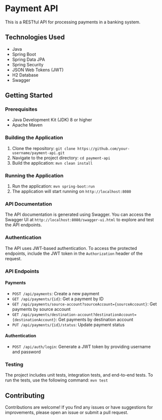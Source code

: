 # Payment API

This is a RESTful API for processing payments in a banking system.

## Technologies Used
- Java
- Spring Boot
- Spring Data JPA
- Spring Security
- JSON Web Tokens (JWT)
- H2 Database
- Swagger

## Getting Started

### Prerequisites
- Java Development Kit (JDK) 8 or higher
- Apache Maven

### Building the Application
1. Clone the repository: `git clone https://github.com/your-username/payment-api.git`
2. Navigate to the project directory: `cd payment-api`
3. Build the application: `mvn clean install`

### Running the Application
1. Run the application: `mvn spring-boot:run`
2. The application will start running on `http://localhost:8080`

### API Documentation
The API documentation is generated using Swagger. You can access the Swagger UI at `http://localhost:8080/swagger-ui.html` to explore and test the API endpoints.

### Authentication
The API uses JWT-based authentication. To access the protected endpoints, include the JWT token in the `Authorization` header of the request.

### API Endpoints

#### Payments
- `POST /api/payments`: Create a new payment
- `GET /api/payments/{id}`: Get a payment by ID
- `GET /api/payments/source-account?sourceAccount={sourceAccount}`: Get payments by source account
- `GET /api/payments/destination-account?destinationAccount={destinationAccount}`: Get payments by destination account
- `PUT /api/payments/{id}/status`: Update payment status

#### Authentication
- `POST /api/auth/login`: Generate a JWT token by providing username and password

### Testing
The project includes unit tests, integration tests, and end-to-end tests. To run the tests, use the following command: `mvn test`

## Contributing
Contributions are welcome! If you find any issues or have suggestions for improvements, please open an issue or submit a pull request.
